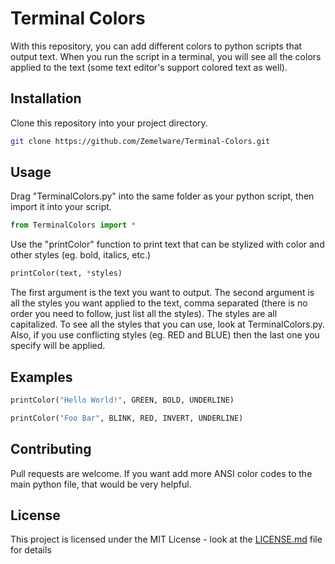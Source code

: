 # Terminal Colors

With this repository, you can add different colors to python scripts that output text. When you run the script in a terminal, you will see all the colors applied to the text (some text editor's support colored text as well).

## Installation

Clone this repository into your project directory.

```bash
git clone https://github.com/Zemelware/Terminal-Colors.git
```

## Usage

Drag "TerminalColors.py" into the same folder as your python script, then import it into your script.

```py
from TerminalColors import *
```

Use the "printColor" function to print text that can be stylized with color and other styles (eg. bold, italics, etc.)

```py
printColor(text, *styles)
```

The first argument is the text you want to output. The second argument is all the styles you want applied to the text, comma separated (there is no order you need to follow, just list all the styles). The styles are all capitalized. To see all the styles that you can use, look at TerminalColors.py. Also, if you use conflicting styles (eg. RED and BLUE) then the last one you specify will be applied.

## Examples

```py
printColor("Hello World!", GREEN, BOLD, UNDERLINE)
```

```py
printColor("Foo Bar", BLINK, RED, INVERT, UNDERLINE)
```

## Contributing

Pull requests are welcome. If you want add more ANSI color codes to the main python file, that would be very helpful.

## License

This project is licensed under the MIT License - look at the [LICENSE.md](https://github.com/Zemelware/Terminal-Colors/blob/master/LICENSE) file for details
